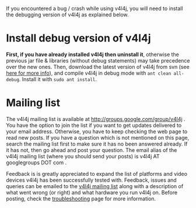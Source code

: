 If you encountered a bug / crash while using v4l4j, you will need to install the debugging version of v4l4j as explained below.

# Install debug version of v4l4j #
**First, if you have already installed v4l4j then uninstall it**, otherwise the previous jar file & libraries (without debug statements) may take precedence over the new ones. Then, download the latest version of v4l4j from svn (see [here for more info](SourceInstall.md)), and compile v4l4j in debug mode with `ant clean all-debug`. Install it with `sudo ant install`.

# Mailing list #
The v4l4j mailing list is available at http://groups.google.com/group/v4l4j . You have the option to join the list if you want to get updates delivered to your email address. Otherwise, you have to keep checking the web page to read new posts. If you have a question which is not mentioned on this page, search the mailing list first to make sure it has no been answered already. If it has not, then go ahead and post your question. The email alias of the v4l4j mailing list (where you should send your posts) is v4l4j AT googlegroups DOT com .

Feedback is is greatly appreciated to expand the list of platforms and video devices v4l4j has been successfully tested with. Feedback, issues and queries can be emailed to the [v4l4j mailing list](http://groups.google.com/group/v4l4j) along with a description of what went wrong (or right) and what hardware you run v4l4j on. Before posting, check the [troubleshooting](Troubleshooting.md) page for more information.
